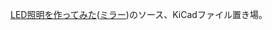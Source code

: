 [LED照明を作ってみた](https://elchika.com/article/85ea9703-cf6b-4a59-984c-5e45b06b6c70/)([ミラー](https://geeko.dev/one/2021/02/28/led-driver/))のソース、KiCadファイル置き場。
